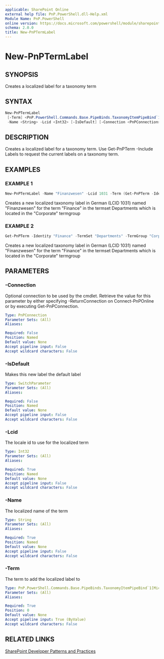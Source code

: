 ```yaml
---
applicable: SharePoint Online
external help file: PnP.PowerShell.dll-Help.xml
Module Name: PnP.PowerShell
online version: https://docs.microsoft.com/powershell/module/sharepoint-pnp/new-pnptermlabel
schema: 2.0.0
title: New-PnPTermLabel
---
```


# New-PnPTermLabel

## SYNOPSIS
Creates a localized label for a taxonomy term

## SYNTAX

```powershell
New-PnPTermLabel
 [-Term] <PnP.PowerShell.Commands.Base.PipeBinds.TaxonomyItemPipeBind`1[Microsoft.SharePoint.Client.Taxonomy.Term]>
 -Name <String> -Lcid <Int32> [-IsDefault] [-Connection <PnPConnection>] [<CommonParameters>]
```

## DESCRIPTION
Creates a localized label for a taxonomy term. Use Get-PnPTerm -Include Labels to request the current labels on a taxonomy term.

## EXAMPLES

### EXAMPLE 1
```powershell
New-PnPTermLabel -Name "Finanzwesen" -Lcid 1031 -Term (Get-PnPTerm -Identity "Finance" -TermSet "Departments" -TermGroup "Corporate")
```

Creates a new localized taxonomy label in German (LCID 1031) named "Finanzwesen" for the term "Finance" in the termset Departments which is located in the "Corporate" termgroup

### EXAMPLE 2
```powershell
Get-PnPTerm -Identity "Finance" -TermSet "Departments" -TermGroup "Corporate" | New-PnPTermLabel -Name "Finanzwesen" -Lcid 1031
```

Creates a new localized taxonomy label in German (LCID 1031) named "Finanzwesen" for the term "Finance" in the termset Departments which is located in the "Corporate" termgroup

## PARAMETERS

### -Connection
Optional connection to be used by the cmdlet. Retrieve the value for this parameter by either specifying -ReturnConnection on Connect-PnPOnline or by executing Get-PnPConnection.

```yaml
Type: PnPConnection
Parameter Sets: (All)
Aliases:

Required: False
Position: Named
Default value: None
Accept pipeline input: False
Accept wildcard characters: False
```

### -IsDefault
Makes this new label the default label

```yaml
Type: SwitchParameter
Parameter Sets: (All)
Aliases:

Required: False
Position: Named
Default value: None
Accept pipeline input: False
Accept wildcard characters: False
```

### -Lcid
The locale id to use for the localized term

```yaml
Type: Int32
Parameter Sets: (All)
Aliases:

Required: True
Position: Named
Default value: None
Accept pipeline input: False
Accept wildcard characters: False
```

### -Name
The localized name of the term

```yaml
Type: String
Parameter Sets: (All)
Aliases:

Required: True
Position: Named
Default value: None
Accept pipeline input: False
Accept wildcard characters: False
```

### -Term
The term to add the localized label to

```yaml
Type: PnP.PowerShell.Commands.Base.PipeBinds.TaxonomyItemPipeBind`1[Microsoft.SharePoint.Client.Taxonomy.Term]
Parameter Sets: (All)
Aliases:

Required: True
Position: 0
Default value: None
Accept pipeline input: True (ByValue)
Accept wildcard characters: False
```

## RELATED LINKS

[SharePoint Developer Patterns and Practices](https://aka.ms/sppnp)